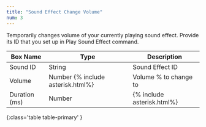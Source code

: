 ```yaml
---
title: "Sound Effect Change Volume"
num: 3
---
```


Temporarily changes volume of your currently playing sound effect. Provide its ID that you set up in Play Sound Effect command.

| Box Name | Type | Description | 
|-------|--------|--------|
|Sound ID|String|Sound Effect ID
|Volume|Number {% include asterisk.html%}|Volume % to change to
|Duration (ms)|Number|{% include asterisk.html%}| For how long to change the volume until it returns to the default volume
{:class='table table-primary' }
